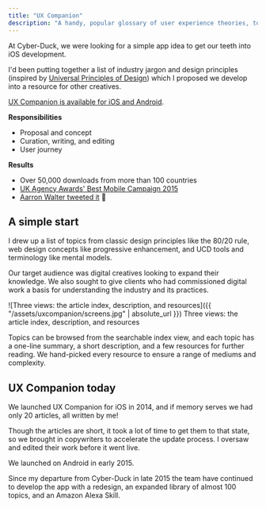 ```yaml
---
title: "UX Companion"
description: "A handy, popular glossary of user experience theories, tools, and principles"
---
```


At Cyber-Duck, we were looking for a simple app idea to get our teeth into iOS development.

I'd been putting together a list of industry jargon and design principles (inspired by [Universal Principles of Design](https://www.amazon.co.uk/Universal-Principles-Design-Usability-Perception/dp/1592530079)) which I proposed we develop into a resource for other creatives.

[UX Companion is available for iOS and Android](https://www.uxcompanion.com/).

**Responsibilities**
- Proposal and concept 
- Curation, writing, and editing
- User journey

**Results**
- Over 50,000 downloads from more than 100 countries
- [UK Agency Awards' Best Mobile Campaign 2015](https://web.archive.org/web/20170222053834/www.ukagencyawards.com/2015-winners)
- [Aarron Walter tweeted it](https://twitter.com/aarron/status/519829625917030400) 🤩

## A simple start

I drew up a list of topics from classic design principles like the 80/20 rule, web design concepts like progressive enhancement, and UCD tools and terminology like mental models.

Our target audience was digital creatives looking to expand their knowledge. We also sought to give clients who had commissioned digital work a basis for understanding the industry and its practices.

![Three views: the article index, description, and resources]({{ "/assets/uxcompanion/screens.jpg" | absolute_url }})
<span class="post-meta">Three views: the article index, description, and resources</span>

Topics can be browsed from the searchable index view, and each topic has a one-line summary, a short description, and a few resources for further reading. We hand-picked every resource to ensure a range of mediums and complexity.

## UX Companion today

We launched UX Companion for iOS in 2014, and if memory serves we had only 20 articles, all written by me!

Though the articles are short, it took a lot of time to get them to that state, so we brought in copywriters to accelerate the update process. I oversaw and edited their work before it went live.

We launched on Android in early 2015.

Since my departure from Cyber-Duck in late 2015 the team have continued to develop the app with a redesign, an expanded library of almost 100 topics, and an Amazon Alexa Skill.